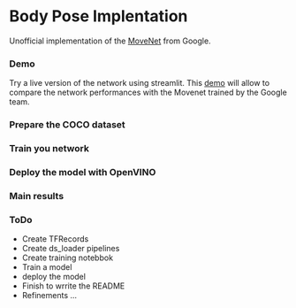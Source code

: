 # Body Pose Implentation

Unofficial implementation of the [MoveNet](https://blog.tensorflow.org/2021/05/next-generation-pose-detection-with-movenet-and-tensorflowjs.html) from Google.

### Demo
Try a live version of the network using streamlit. This
[demo](https://lorbordin-bodynet-streamlit-app-535nba.streamlitapp.com/)
will allow to compare the network performances with the Movenet trained by the Google team.

### Prepare the COCO dataset

### Train you network

### Deploy the model with OpenVINO

### Main results

### ToDo
- Create TFRecords
- Create ds_loader pipelines
- Create training notebbok
- Train a model
- deploy the model
- Finish to wrrite the README
- Refinements ...
